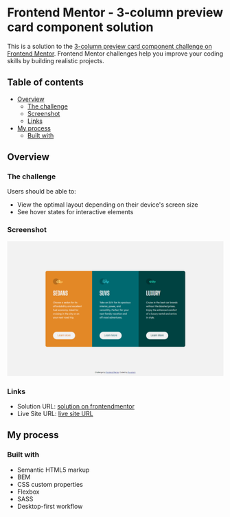 # Frontend Mentor - 3-column preview card component solution

This is a solution to the [3-column preview card component challenge on Frontend Mentor](https://www.frontendmentor.io/challenges/3column-preview-card-component-pH92eAR2-). Frontend Mentor challenges help you improve your coding skills by building realistic projects. 

## Table of contents

- [Overview](#overview)
  - [The challenge](#the-challenge)
  - [Screenshot](#screenshot)
  - [Links](#links)
- [My process](#my-process)
  - [Built with](#built-with)
 
## Overview

### The challenge

Users should be able to:

- View the optimal layout depending on their device's screen size
- See hover states for interactive elements

### Screenshot

![](./screenshot.png)

### Links

- Solution URL: [solution on frontendmentor](https://www.frontendmentor.io/solutions/html-cssbem-sass-flexbox-css-custom-properties-tyIFzV4m9)
- Live Site URL: [live site URL](https://fuyutami.github.io/FEM-3-column-preview-card-component/)

## My process

### Built with

- Semantic HTML5 markup
- BEM
- CSS custom properties
- Flexbox
- SASS
- Desktop-first workflow

